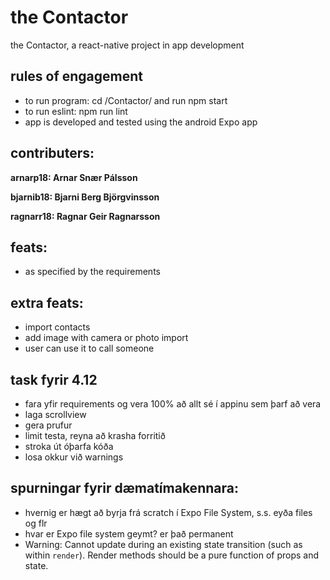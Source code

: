 # the Contactor
the Contactor, a react-native project in app development

## rules of engagement
  - to run program: cd /Contactor/ and run npm start
  - to run eslint:  npm run lint
  - app is developed and tested using the android Expo app

## contributers:

  **arnarp18:  Arnar Snær Pálsson**

  **bjarnib18: Bjarni Berg Björgvinsson**

  **ragnarr18: Ragnar Geir Ragnarsson**

## feats:
 - as specified by the requirements

## extra feats:
  - import contacts
  - add image with camera or photo import
  - user can use it to call someone


## task fyrir 4.12
  - fara yfir requirements og vera 100% að allt sé í appinu sem þarf að vera
  - laga scrollview
  - gera prufur
  - limit testa, reyna að krasha forritið
  - stroka út óþarfa kóða
  - losa okkur við warnings

## spurningar fyrir dæmatímakennara:
  - hvernig er hægt að byrja frá scratch í Expo File System, s.s. eyða files og flr
  - hvar er Expo file system geymt? er það permanent
  - Warning: Cannot update during an existing state transition (such as within `render`). Render methods should be a pure function of props and state.
